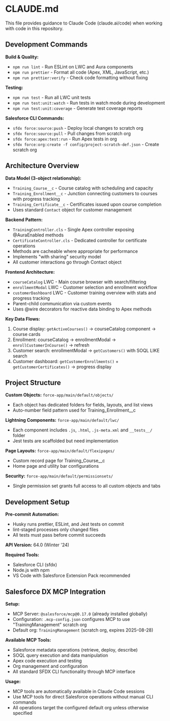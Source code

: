 # CLAUDE.md

This file provides guidance to Claude Code (claude.ai/code) when working with code in this repository.

## Development Commands

**Build & Quality:**
- `npm run lint` - Run ESLint on LWC and Aura components
- `npm run prettier` - Format all code (Apex, XML, JavaScript, etc.)
- `npm run prettier:verify` - Check code formatting without fixing

**Testing:**
- `npm run test` - Run all LWC unit tests
- `npm run test:unit:watch` - Run tests in watch mode during development
- `npm run test:unit:coverage` - Generate test coverage reports

**Salesforce CLI Commands:**
- `sfdx force:source:push` - Deploy local changes to scratch org
- `sfdx force:source:pull` - Pull changes from scratch org
- `sfdx force:apex:test:run` - Run Apex tests in org
- `sfdx force:org:create -f config/project-scratch-def.json` - Create scratch org

## Architecture Overview

**Data Model (3-object relationship):**
- `Training_Course__c` - Course catalog with scheduling and capacity
- `Training_Enrollment__c` - Junction connecting customers to courses with progress tracking
- `Training_Certificate__c` - Certificates issued upon course completion
- Uses standard `Contact` object for customer management

**Backend Pattern:**
- `TrainingController.cls` - Single Apex controller exposing @AuraEnabled methods
- `CertificateController.cls` - Dedicated controller for certificate operations
- Methods are cacheable where appropriate for performance
- Implements "with sharing" security model
- All customer interactions go through Contact object

**Frontend Architecture:**
- `courseCatalog` LWC - Main course browser with search/filtering
- `enrollmentModal` LWC - Customer selection and enrollment workflow  
- `customerDashboard` LWC - Customer training overview with stats and progress tracking
- Parent-child communication via custom events
- Uses @wire decorators for reactive data binding to Apex methods

**Key Data Flows:**
1. Course display: `getActiveCourses()` → courseCatalog component → course cards
2. Enrollment: courseCatalog → enrollmentModal → `enrollCustomerInCourse()` → refresh
3. Customer search: enrollmentModal → `getCustomers()` with SOQL LIKE search
4. Customer dashboard: `getCustomerEnrollments()` + `getCustomerCertificates()` → progress display

## Project Structure

**Custom Objects:** `force-app/main/default/objects/`
- Each object has dedicated folders for fields, layouts, and list views
- Auto-number field pattern used for Training_Enrollment__c

**Lightning Components:** `force-app/main/default/lwc/`
- Each component includes `.js`, `.html`, `.js-meta.xml` and `__tests__/` folder
- Jest tests are scaffolded but need implementation

**Page Layouts:** `force-app/main/default/flexipages/`
- Custom record page for Training_Course__c
- Home page and utility bar configurations

**Security:** `force-app/main/default/permissionsets/`
- Single permission set grants full access to all custom objects and tabs

## Development Setup

**Pre-commit Automation:**
- Husky runs prettier, ESLint, and Jest tests on commit
- lint-staged processes only changed files
- All tests must pass before commit succeeds

**API Version:** 64.0 (Winter '24)

**Required Tools:**
- Salesforce CLI (sfdx)
- Node.js with npm
- VS Code with Salesforce Extension Pack recommended

## Salesforce DX MCP Integration

**Setup:**
- MCP Server: `@salesforce/mcp@0.17.0` (already installed globally)
- Configuration: `.mcp-config.json` configures MCP to use "TrainingManagement" scratch org
- Default org: `TrainingManagement` (scratch org, expires 2025-08-28)

**Available MCP Tools:**
- Salesforce metadata operations (retrieve, deploy, describe)
- SOQL query execution and data manipulation
- Apex code execution and testing
- Org management and configuration
- All standard SFDX CLI functionality through MCP interface

**Usage:**
- MCP tools are automatically available in Claude Code sessions
- Use MCP tools for direct Salesforce operations without manual CLI commands
- All operations target the configured default org unless otherwise specified